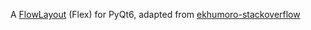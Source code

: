 
A [FlowLayout](https://doc.qt.io/qtforpython-5/overviews/qtwidgets-layouts-flowlayout-example.html#flow-layout-example) (Flex) for PyQt6, adapted from [ekhumoro-stackoverflow](https://stackoverflow.com/a/41643802/6775765)